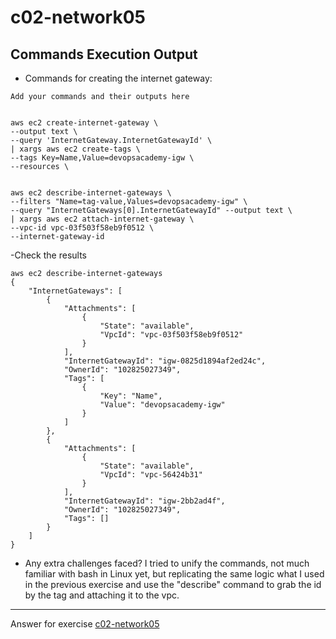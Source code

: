 # c02-network05

## Commands Execution Output

- Commands for creating the internet gateway:
```
Add your commands and their outputs here


aws ec2 create-internet-gateway \
--output text \
--query 'InternetGateway.InternetGatewayId' \
| xargs aws ec2 create-tags \
--tags Key=Name,Value=devopsacademy-igw \
--resources \


aws ec2 describe-internet-gateways \
--filters "Name=tag-value,Values=devopsacademy-igw" \
--query "InternetGateways[0].InternetGatewayId" --output text \
| xargs aws ec2 attach-internet-gateway \
--vpc-id vpc-03f503f58eb9f0512 \
--internet-gateway-id

```

-Check the results

```
aws ec2 describe-internet-gateways 
{
    "InternetGateways": [
        {
            "Attachments": [
                {
                    "State": "available",
                    "VpcId": "vpc-03f503f58eb9f0512"
                }
            ],
            "InternetGatewayId": "igw-0825d1894af2ed24c",
            "OwnerId": "102825027349",
            "Tags": [
                {
                    "Key": "Name",
                    "Value": "devopsacademy-igw"
                }
            ]
        },
        {
            "Attachments": [
                {
                    "State": "available",
                    "VpcId": "vpc-56424b31"
                }
            ],
            "InternetGatewayId": "igw-2bb2ad4f",
            "OwnerId": "102825027349",
            "Tags": []
        }
    ]
}

```

- Any extra challenges faced?
I tried to unify the commands, not much familiar with bash in Linux yet, but replicating the same logic what I used in the previous exercise and use the "describe" command to grab the id by the tag and attaching it to the vpc. 


<!-- Don't change anything below this point-->
***
Answer for exercise [c02-network05](https://github.com/devopsacademyau/academy/blob/893381c6f0b69434d9e8597d3d4b1c17f9bc1371/classes/02class/exercises/c02-network05/README.md)